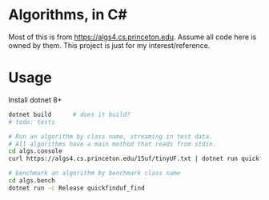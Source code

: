 # Algorithms, in C#

Most of this is from https://algs4.cs.princeton.edu. Assume all code here is
owned by them. This project is just for my interest/reference.

# Usage
Install dotnet 8+

```sh
dotnet build      # does it build?
# todo: tests

# Run an algorithm by class name, streaming in test data.
# All algorithms have a main method that reads from stdin.
cd algs.console
curl https://algs4.cs.princeton.edu/15uf/tinyUF.txt | dotnet run quickfinduf

# benchmark an algorithm by benchmark class name
cd algs.bench
dotnet run -c Release quickfinduf_find
```
